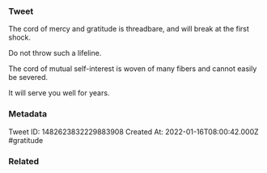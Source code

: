 ### Tweet
The cord of mercy and gratitude is threadbare, and will break at the first shock.

Do not throw such a lifeline.

The cord of mutual self-interest is woven of many fibers and cannot easily be severed.

It will serve you well for years.

### Metadata
Tweet ID: 1482623832229883908
Created At: 2022-01-16T08:00:42.000Z
#gratitude

### Related

